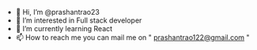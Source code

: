 - 👋 Hi, I’m @prashantrao23
- 👀 I’m interested in Full stack developer
- 🌱 I’m currently learning React
- 📫 How to reach me you can mail me on " prashantrao122@gmail.com "

<!---
prashantrao23/prashantrao23 is a ✨ special ✨ repository because its `README.md` (this file) appears on your GitHub profile.
You can click the Preview link to take a look at your changes.
--->
